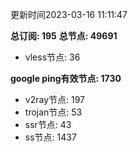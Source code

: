更新时间2023-03-16 11:11:47

**总订阅: 195**
**总节点: 49691**
- vless节点: 36

**google ping有效节点: 1730**
- v2ray节点: 197
- trojan节点: 53
- ssr节点: 43
- ss节点: 1437
